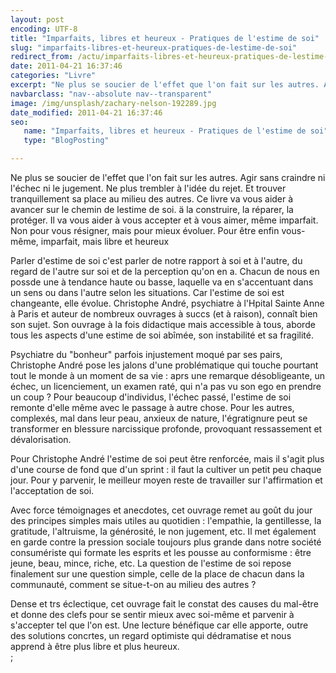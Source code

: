 ```yaml
---
layout: post
encoding: UTF-8
title: "Imparfaits, libres et heureux - Pratiques de l'estime de soi"
slug: "imparfaits-libres-et-heureux-pratiques-de-lestime-de-soi"
redirect_from: /actu/imparfaits-libres-et-heureux-pratiques-de-lestime-de-soi"
date: 2011-04-21 16:37:46
categories: "Livre"
excerpt: "Ne plus se soucier de l'effet que l'on fait sur les autres. Agir sans craindre ni l'échec ni le jugement. Ne plus trembler à l'idée du rejet. Et trouver tranquillement sa place au milieu des autres. Ce livre va vous aider à avancer sur le chemin de lestime de soi. ä la construire, la réparer, la protéger. Il va vous aider à vous accepter et à vous aimer, même imparfait. Non pour vous résigner, mais pour mieux évoluer. Pour être enfin vous-même, imparfait, mais libre et heureux"
navbarclass: "nav--absolute nav--transparent"
image: /img/unsplash/zachary-nelson-192289.jpg
date_modified: 2011-04-21 16:37:46
seo:
   name: "Imparfaits, libres et heureux - Pratiques de l'estime de soi"
   type: "BlogPosting"

---
```

Ne plus se soucier de l'effet que l'on fait sur les autres. Agir sans craindre ni l'échec ni le jugement. Ne plus trembler à l'idée du rejet. Et trouver tranquillement sa place au milieu des autres. Ce livre va vous aider à avancer sur le chemin de lestime de soi. ä la construire, la réparer, la protéger. Il va vous aider à vous accepter et à vous aimer, même imparfait. Non pour vous résigner, mais pour mieux évoluer. Pour être enfin vous-même, imparfait, mais libre et heureux
  
Parler d'estime de soi c'est parler de notre rapport à soi et à l'autre, du regard de l'autre sur soi et de la perception qu'on en a. Chacun de nous en possde une à tendance haute ou basse, laquelle va en s'accentuant dans un sens ou dans l'autre selon les situations. Car l'estime de soi est changeante, elle évolue. Christophe André, psychiatre à l'Hpital Sainte Anne à Paris et auteur de nombreux ouvrages à succs (et à raison), connaît bien son sujet. Son ouvrage à la fois didactique mais accessible à tous, aborde tous les aspects d'une estime de soi abîmée, son instabilité et sa fragilité.   
  
Psychiatre du "bonheur" parfois injustement moqué par ses pairs, Christophe André pose les jalons d'une problématique qui touche pourtant tout le monde à un moment de sa vie : aprs une remarque désobligeante, un échec, un licenciement, un examen raté, qui n'a pas vu son ego en prendre un coup ? Pour beaucoup d'individus, l'échec passé, l'estime de soi remonte d'elle même avec le passage à autre chose. Pour les autres, complexés, mal dans leur peau, anxieux de nature, l'égratignure peut se transformer en blessure narcissique profonde, provoquant ressassement et dévalorisation.   
  
  
Pour Christophe André l'estime de soi peut être renforcée, mais il s'agit plus d'une course de fond que d'un sprint : il faut la cultiver un petit peu chaque jour. Pour y parvenir, le meilleur moyen reste de travailler sur l'affirmation et l'acceptation de soi.  
  
Avec force témoignages et anecdotes, cet ouvrage remet au goût du jour des principes simples mais utiles au quotidien : l'empathie, la gentillesse, la gratitude, l'altruisme, la générosité, le non jugement, etc. Il met également en garde contre la pression sociale toujours plus grande dans notre société consumériste qui formate les esprits et les pousse au conformisme : être jeune, beau, mince, riche, etc. La question de l'estime de soi repose finalement sur une question simple, celle de la place de chacun dans la communauté, comment se situe-t-on au milieu des autres ?  
  
Dense et trs éclectique, cet ouvrage fait le constat des causes du mal-être et donne des clefs pour se sentir mieux avec soi-même et parvenir à s'accepter tel que l'on est. Une lecture bénéfique car elle apporte, outre des solutions concrtes, un regard optimiste qui dédramatise et nous apprend à être plus libre et plus heureux.  
  ;